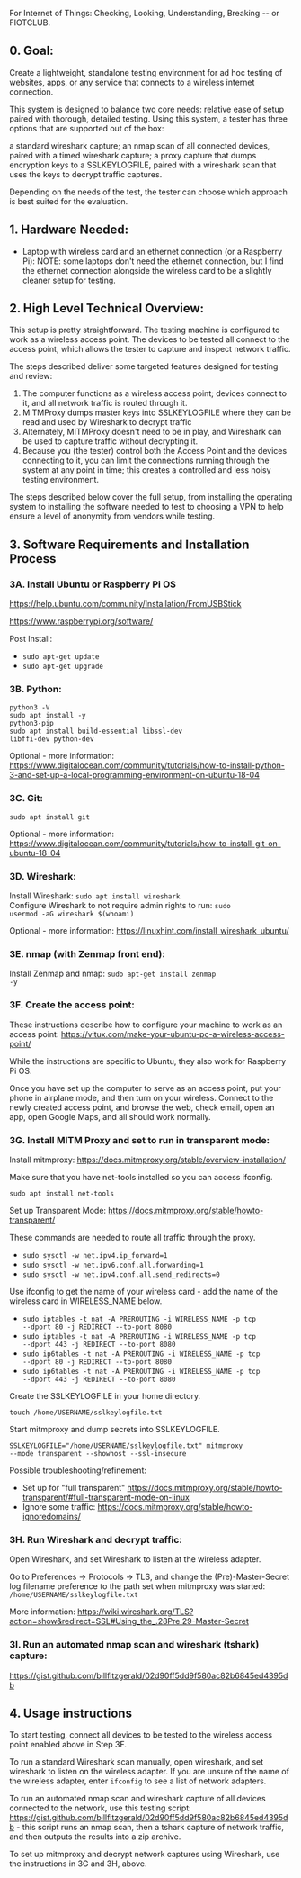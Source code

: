 For Internet of Things: Checking, Looking, Understanding, Breaking -- or FIOTCLUB.

<h2>0. Goal:</h2>

Create a lightweight, standalone testing environment for ad hoc testing of websites, apps, or any service that connects to a wireless internet connection.

This system is designed to balance two core needs: relative ease of setup paired with thorough, detailed testing. Using this system, a tester has three options that are supported out of the box:

a standard wireshark capture;
an nmap scan of all connected devices, paired with a timed wireshark capture;
a proxy capture that dumps encryption keys to a SSLKEYLOGFILE, paired with a wireshark scan that uses the keys to decrypt traffic captures.

Depending on the needs of the test, the tester can choose which approach is best suited for the evaluation.

<h2>1. Hardware Needed:</h2>

<ul>
<li>Laptop with wireless card and an ethernet connection (or a Raspberry Pi): NOTE: some laptops don't need the ethernet connection, but I find the ethernet connection alongside the wireless card to be a slightly cleaner setup for testing.</li>
</ul>

<h2>2. High Level Technical Overview:</h2>

This setup is pretty straightforward. The testing machine is configured to work as a wireless access point. The devices to be tested all connect to the access point, which allows the tester to capture and inspect network traffic.

The steps described deliver some targeted features designed for testing and review:

<ol>
<li>The computer functions as a wireless access point; devices connect to it, and all network traffic is routed through it.</li>
<li>MITMProxy dumps master keys into SSLKEYLOGFILE where they can be read and used by Wireshark to decrypt traffic</li>
<li>Alternately, MITMProxy doesn't need to be in play, and Wireshark can be used to capture traffic without decrypting it.</li>
<li>Because you (the tester) control both the Access Point and the devices connecting to it, you can limit the connections running through the system at any point in time; this creates a controlled and less noisy testing environment.</li>
</ol>

The steps described below cover the full setup, from installing the operating system to installing the software needed to test to choosing a VPN to help ensure a level of anonymity from vendors while testing.

<h2>3. Software Requirements and Installation Process</h2>

<h3>3A. Install Ubuntu or Raspberry Pi OS</h3>

https://help.ubuntu.com/community/Installation/FromUSBStick

https://www.raspberrypi.org/software/

Post Install:

* <code>sudo apt-get update</code><br>
* <code>sudo apt-get upgrade</code>

<h3>3B. Python:</h3>

<code>python3 -V</code><br>
<code>sudo apt install -y python3-pip</code><br>
<code>sudo apt install build-essential libssl-dev libffi-dev python-dev</code>

Optional - more information: https://www.digitalocean.com/community/tutorials/how-to-install-python-3-and-set-up-a-local-programming-environment-on-ubuntu-18-04

<h3>3C. Git:</h3>

<code>sudo apt install git</code>

Optional - more information: https://www.digitalocean.com/community/tutorials/how-to-install-git-on-ubuntu-18-04

<h3>3D. Wireshark:</h3>

Install Wireshark: <code>sudo apt install wireshark</code><br>
Configure Wireshark to not require admin rights to run: <code>sudo usermod -aG wireshark $(whoami)</code>

Optional - more information: https://linuxhint.com/install_wireshark_ubuntu/

<h3>3E. nmap (with Zenmap front end):</h3>

Install Zenmap and nmap: <code>sudo apt-get install zenmap -y</code>

<h3> 3F. Create the access point:</h3>

These instructions describe how to configure your machine to work as an access point: https://vitux.com/make-your-ubuntu-pc-a-wireless-access-point/

While the instructions are specific to Ubuntu, they also work for Raspberry Pi OS.

Once you have set up the computer to serve as an access point, put your phone in airplane mode, and then turn on your wireless. Connect to the newly created access point, and browse the web, check email, open an app, open Google Maps, and all should work normally.

<h3>3G. Install MITM Proxy and set to run in transparent mode:</h3>

Install mitmproxy: https://docs.mitmproxy.org/stable/overview-installation/

Make sure that you have net-tools installed so you can access ifconfig.

<code>sudo apt install net-tools</code>

Set up Transparent Mode: https://docs.mitmproxy.org/stable/howto-transparent/

These commands are needed to route all traffic through the proxy. 

* <code>sudo sysctl -w net.ipv4.ip_forward=1</code>
* <code>sudo sysctl -w net.ipv6.conf.all.forwarding=1</code>
* <code>sudo sysctl -w net.ipv4.conf.all.send_redirects=0</code>

Use ifconfig to get the name of your wireless card - add the name of the wireless card in WIRELESS_NAME below.

* <code>sudo iptables -t nat -A PREROUTING -i WIRELESS_NAME -p tcp --dport 80 -j REDIRECT --to-port 8080</code>
* <code>sudo iptables -t nat -A PREROUTING -i WIRELESS_NAME -p tcp --dport 443 -j REDIRECT --to-port 8080</code>
* <code>sudo ip6tables -t nat -A PREROUTING -i WIRELESS_NAME -p tcp --dport 80 -j REDIRECT --to-port 8080</code>
* <code>sudo ip6tables -t nat -A PREROUTING -i WIRELESS_NAME -p tcp --dport 443 -j REDIRECT --to-port 8080</code>

Create the SSLKEYLOGFILE in your home directory.

<code>touch /home/USERNAME/sslkeylogfile.txt</code>

Start mitmproxy and dump secrets into SSLKEYLOGFILE.

<code>SSLKEYLOGFILE="/home/USERNAME/sslkeylogfile.txt" mitmproxy --mode transparent --showhost --ssl-insecure</code>

Possible troubleshooting/refinement:

* Set up for "full transparent" https://docs.mitmproxy.org/stable/howto-transparent/#full-transparent-mode-on-linux
* Ignore some traffic: https://docs.mitmproxy.org/stable/howto-ignoredomains/

<h3>3H. Run Wireshark and decrypt traffic:</h3>

Open Wireshark, and set Wireshark to listen at the wireless adapter. 

Go to Preferences -> Protocols -> TLS, and change the (Pre)-Master-Secret log filename preference to the path set when mitmproxy was started: <code>/home/USERNAME/sslkeylogfile.txt</code>

More information: https://wiki.wireshark.org/TLS?action=show&redirect=SSL#Using_the_.28Pre.29-Master-Secret

<h3>3I. Run an automated nmap scan and wireshark (tshark) capture:</h3>

https://gist.github.com/billfitzgerald/02d90ff5dd9f580ac82b6845ed4395db

<h2>4. Usage instructions</h2

To start testing, connect all devices to be tested to the wireless access point enabled above in Step 3F.

To run a standard Wireshark scan manually, open wireshark, and set wireshark to listen on the wireless adapter. If you are unsure of the name of the wireless adapter, enter <code>ifconfig</code> to see a list of network adapters.

To run an automated nmap scan and wireshark capture of all devices connected to the network, use this testing script: https://gist.github.com/billfitzgerald/02d90ff5dd9f580ac82b6845ed4395db - this script runs an nmap scan, then a tshark capture of network traffic, and then outputs the results into a zip archive.

To set up mitmproxy and decrypt network captures using Wireshark, use the instructions in 3G and 3H, above.

